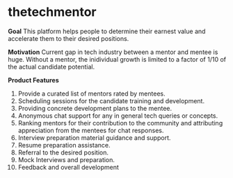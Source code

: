 # thetechmentor

**Goal**
This platform helps people to determine their earnest value and accelerate them to their desired positions.

**Motivation**
Current gap in tech industry between a mentor and mentee is huge. Without a mentor, the inidividual growth is limited to a factor of 1/10 of the actual candidate potential.

**Product Features**
1. Provide a curated list of mentors rated by mentees.
2. Scheduling sessions for the candidate training and development.
3. Providing concrete development plans to the mentee.
4. Anonymous chat support for any in general tech queries or concepts.
5. Ranking mentors for their contribution to the community and attributing appreciation from the mentees for chat responses.
6. Interview preparation material guidance and support.
7. Resume preparation assistance.
8. Referral to the desired position.
9. Mock Interviews and preparation.
10. Feedback and overall development
